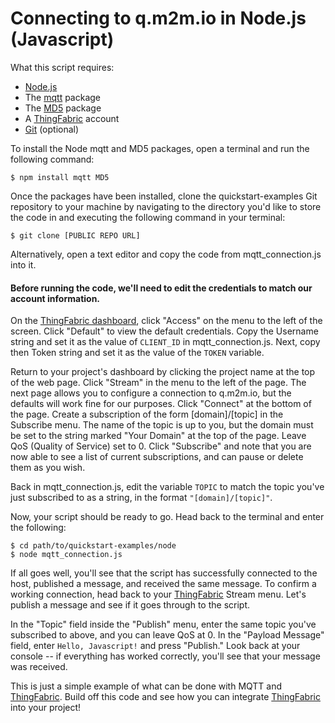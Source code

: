 Connecting to q.m2m.io in Node.js (Javascript)
==============================================

What this script requires:

- [Node.js](http://nodejs.org)
- The [mqtt](https://www.npmjs.org/package/mqtt) package
- The [MD5](https://www.npmjs.org/package/MD5) package
- A [ThingFabric](https://app.thingfabric.com/) account
- [Git](http://git-scm.com/) (optional)

To install the Node mqtt and MD5 packages, open a terminal and run the following command:

```
$ npm install mqtt MD5
```

Once the packages have been installed, clone the quickstart-examples Git repository to your machine by navigating to the directory you'd like to store the code in and executing the following command in your terminal:

```
$ git clone [PUBLIC REPO URL]
```

Alternatively, open a text editor and copy the code from mqtt_connection.js into it.  

#### Before running the code, we'll need to edit the credentials to match our account information.

On the [ThingFabric dashboard](https://app.thingfabric.com/dashboard_domain), click "Access" on the menu to the left of the screen.  Click "Default" to view the default credentials.  Copy the Username string and set it as the value of `CLIENT_ID` in mqtt_connection.js.  Next, copy then Token string and set it as the value of the `TOKEN` variable.

Return to your project's dashboard by clicking the project name at the top of the web page.  Click "Stream" in the menu to the left of the page.  The next page allows you to configure a connection to q.m2m.io, but the defaults will work fine for our purposes.  Click "Connect" at the bottom of the page.  Create a subscription of the form [domain]/[topic] in the Subscribe menu.  The name of the topic is up to you, but the domain must be set to the string marked "Your Domain" at the top of the page.  Leave QoS (Quality of Service) set to 0.  Click "Subscribe" and note that you are now able to see a list of current subscriptions, and can pause or delete them as you wish.

Back in mqtt_connection.js, edit the variable `TOPIC` to match the topic you've just subscribed to as a string, in the format `"[domain]/[topic]"`.

Now, your script should be ready to go.  Head back to the terminal and enter the following:

```
$ cd path/to/quickstart-examples/node
$ node mqtt_connection.js
```

If all goes well, you'll see that the script has successfully connected to the host, published a message, and received the same message.  To confirm a working connection, head back to your [ThingFabric](https://app.thingfabric.com/) Stream menu.  Let's publish a message and see if it goes through to the script.

In the "Topic" field inside the "Publish" menu, enter the same topic you've subscribed to above, and you can leave QoS at 0.  In the "Payload Message" field, enter `Hello, Javascript!` and press "Publish."  Look back at your console -- if everything has worked correctly, you'll see that your message was received.

This is just a simple example of what can be done with MQTT and [ThingFabric](https://app.thingfabric.com/).  Build off this code and see how you can integrate [ThingFabric](https://app.thingfabric.com/) into your project!